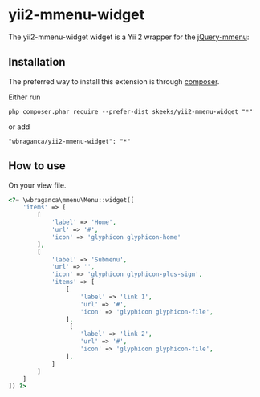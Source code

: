yii2-mmenu-widget
=================

The yii2-mmenu-widget widget is a Yii 2 wrapper for the [jQuery-mmenu](http://mmenu.frebsite.nl/):

Installation
------------

The preferred way to install this extension is through [composer](http://getcomposer.org/download/).

Either run

```
php composer.phar require --prefer-dist skeeks/yii2-mmenu-widget "*"
```

or add

```
"wbraganca/yii2-mmenu-widget": "*"
```


How to use
----------

On your view file.

```php
<?= \wbraganca\mmenu\Menu::widget([
    'items' => [
        [
            'label' => 'Home',
            'url' => '#',
            'icon' => 'glyphicon glyphicon-home'
        ],
        [
            'label' => 'Submenu',
            'url' => '',
            'icon' => 'glyphicon glyphicon-plus-sign',
            'items' => [
                [
                    'label' => 'link 1',
                    'url' => '#',
                    'icon' => 'glyphicon glyphicon-file',
                ],
                 [
                    'label' => 'link 2',
                    'url' => '#',
                    'icon' => 'glyphicon glyphicon-file',
                ],
            ]
        ]
    ]
]) ?>
```
